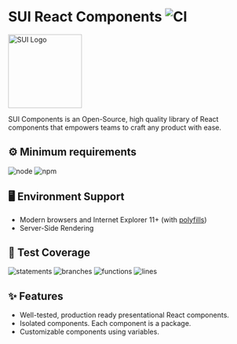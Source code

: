 # SUI React Components ![CI](https://github.com/SUI-Components/sui-components/workflows/CI/badge.svg)

<img src="https://avatars2.githubusercontent.com/u/13288987?s=200&v=4" alt="SUI Logo" width="150">

SUI Components is an Open-Source, high quality library of React components that empowers teams to craft any product with ease.

## ⚙️ Minimum requirements
![node](https://shields.io/badge/node-v16+-lightgray?logo=nodedotjs&logoWidth=20&style=for-the-badge)
![npm](https://shields.io/badge/npm-v7+-lightgrey?logo=npm&logoWidth=20&style=for-the-badge)

## 🖥 Environment Support

- Modern browsers and Internet Explorer 11+ (with [polyfills](https://github.com/SUI-Components/sui/tree/master/packages/sui-polyfills))
- Server-Side Rendering

## 🧪 Test Coverage

![statements](https://shields.io/badge/statements-71.98%25-orange)
![branches](https://shields.io/badge/branches-57.8%25-AA0000)
![functions](https://shields.io/badge/functions-59.43%25-AA0000)
![lines](https://shields.io/badge/lines-73.79%25-orange)

## ✨ Features

- Well-tested, production ready presentational React components.
- Isolated components. Each component is a package.
- Customizable components using variables.

